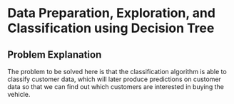 # **Data Preparation, Exploration, and Classification using Decision Tree**

## **Problem Explanation**

The problem to be solved here is that the classification algorithm is able to classify customer data, which will later produce predictions on customer data so that we can find out which customers are interested in buying the vehicle.
